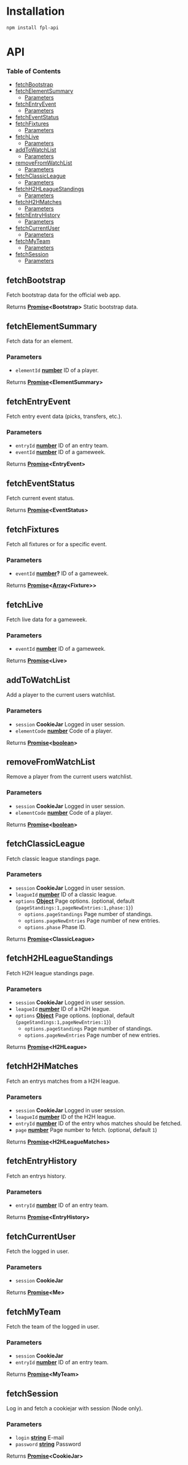 # Installation

`npm install fpl-api`

# API

<!-- Generated by documentation.js. Update this documentation by updating the source code. -->

### Table of Contents

-   [fetchBootstrap](#fetchbootstrap)
-   [fetchElementSummary](#fetchelementsummary)
    -   [Parameters](#parameters)
-   [fetchEntryEvent](#fetchentryevent)
    -   [Parameters](#parameters-1)
-   [fetchEventStatus](#fetcheventstatus)
-   [fetchFixtures](#fetchfixtures)
    -   [Parameters](#parameters-2)
-   [fetchLive](#fetchlive)
    -   [Parameters](#parameters-3)
-   [addToWatchList](#addtowatchlist)
    -   [Parameters](#parameters-4)
-   [removeFromWatchList](#removefromwatchlist)
    -   [Parameters](#parameters-5)
-   [fetchClassicLeague](#fetchclassicleague)
    -   [Parameters](#parameters-6)
-   [fetchH2HLeagueStandings](#fetchh2hleaguestandings)
    -   [Parameters](#parameters-7)
-   [fetchH2HMatches](#fetchh2hmatches)
    -   [Parameters](#parameters-8)
-   [fetchEntryHistory](#fetchentryhistory)
    -   [Parameters](#parameters-9)
-   [fetchCurrentUser](#fetchcurrentuser)
    -   [Parameters](#parameters-10)
-   [fetchMyTeam](#fetchmyteam)
    -   [Parameters](#parameters-11)
-   [fetchSession](#fetchsession)
    -   [Parameters](#parameters-12)

## fetchBootstrap

Fetch bootstrap data for the official web app.

Returns **[Promise](https://developer.mozilla.org/docs/Web/JavaScript/Reference/Global_Objects/Promise)&lt;Bootstrap>** Static bootstrap data.

## fetchElementSummary

Fetch data for an element.

### Parameters

-   `elementId` **[number](https://developer.mozilla.org/docs/Web/JavaScript/Reference/Global_Objects/Number)** ID of a player.

Returns **[Promise](https://developer.mozilla.org/docs/Web/JavaScript/Reference/Global_Objects/Promise)&lt;ElementSummary>** 

## fetchEntryEvent

Fetch entry event data (picks, transfers, etc.).

### Parameters

-   `entryId` **[number](https://developer.mozilla.org/docs/Web/JavaScript/Reference/Global_Objects/Number)** ID of an entry team.
-   `eventId` **[number](https://developer.mozilla.org/docs/Web/JavaScript/Reference/Global_Objects/Number)** ID of a gameweek.

Returns **[Promise](https://developer.mozilla.org/docs/Web/JavaScript/Reference/Global_Objects/Promise)&lt;EntryEvent>** 

## fetchEventStatus

Fetch current event status.

Returns **[Promise](https://developer.mozilla.org/docs/Web/JavaScript/Reference/Global_Objects/Promise)&lt;EventStatus>** 

## fetchFixtures

Fetch all fixtures or for a specific event.

### Parameters

-   `eventId` **[number](https://developer.mozilla.org/docs/Web/JavaScript/Reference/Global_Objects/Number)?** ID of a gameweek.

Returns **[Promise](https://developer.mozilla.org/docs/Web/JavaScript/Reference/Global_Objects/Promise)&lt;[Array](https://developer.mozilla.org/docs/Web/JavaScript/Reference/Global_Objects/Array)&lt;Fixture>>** 

## fetchLive

Fetch live data for a gameweek.

### Parameters

-   `eventId` **[number](https://developer.mozilla.org/docs/Web/JavaScript/Reference/Global_Objects/Number)** ID of a gameweek.

Returns **[Promise](https://developer.mozilla.org/docs/Web/JavaScript/Reference/Global_Objects/Promise)&lt;Live>** 

## addToWatchList

Add a player to the current users watchlist.

### Parameters

-   `session` **CookieJar** Logged in user session.
-   `elementCode` **[number](https://developer.mozilla.org/docs/Web/JavaScript/Reference/Global_Objects/Number)** Code of a player.

Returns **[Promise](https://developer.mozilla.org/docs/Web/JavaScript/Reference/Global_Objects/Promise)&lt;[boolean](https://developer.mozilla.org/docs/Web/JavaScript/Reference/Global_Objects/Boolean)>** 

## removeFromWatchList

Remove a player from the current users watchlist.

### Parameters

-   `session` **CookieJar** Logged in user session.
-   `elementCode` **[number](https://developer.mozilla.org/docs/Web/JavaScript/Reference/Global_Objects/Number)** Code of a player.

Returns **[Promise](https://developer.mozilla.org/docs/Web/JavaScript/Reference/Global_Objects/Promise)&lt;[boolean](https://developer.mozilla.org/docs/Web/JavaScript/Reference/Global_Objects/Boolean)>** 

## fetchClassicLeague

Fetch classic league standings page.

### Parameters

-   `session` **CookieJar** Logged in user session.
-   `leagueId` **[number](https://developer.mozilla.org/docs/Web/JavaScript/Reference/Global_Objects/Number)** ID of a classic league.
-   `options` **[Object](https://developer.mozilla.org/docs/Web/JavaScript/Reference/Global_Objects/Object)** Page options. (optional, default `{pageStandings:1,pageNewEntries:1,phase:1}`)
    -   `options.pageStandings`  Page number of standings.
    -   `options.pageNewEntries`  Page number of new entries.
    -   `options.phase`  Phase ID.

Returns **[Promise](https://developer.mozilla.org/docs/Web/JavaScript/Reference/Global_Objects/Promise)&lt;ClassicLeague>** 

## fetchH2HLeagueStandings

Fetch H2H league standings page.

### Parameters

-   `session` **CookieJar** Logged in user session.
-   `leagueId` **[number](https://developer.mozilla.org/docs/Web/JavaScript/Reference/Global_Objects/Number)** ID of a H2H league.
-   `options` **[Object](https://developer.mozilla.org/docs/Web/JavaScript/Reference/Global_Objects/Object)** Page options. (optional, default `{pageStandings:1,pageNewEntries:1}`)
    -   `options.pageStandings`  Page number of standings.
    -   `options.pageNewEntries`  Page number of new entries.

Returns **[Promise](https://developer.mozilla.org/docs/Web/JavaScript/Reference/Global_Objects/Promise)&lt;H2HLeague>** 

## fetchH2HMatches

Fetch an entrys matches from a H2H league.

### Parameters

-   `session` **CookieJar** Logged in user session.
-   `leagueId` **[number](https://developer.mozilla.org/docs/Web/JavaScript/Reference/Global_Objects/Number)** ID of the H2H league.
-   `entryId` **[number](https://developer.mozilla.org/docs/Web/JavaScript/Reference/Global_Objects/Number)** ID of the entry whos matches should be fetched.
-   `page` **[number](https://developer.mozilla.org/docs/Web/JavaScript/Reference/Global_Objects/Number)** Page number to fetch. (optional, default `1`)

Returns **[Promise](https://developer.mozilla.org/docs/Web/JavaScript/Reference/Global_Objects/Promise)&lt;H2HLeagueMatches>** 

## fetchEntryHistory

Fetch an entrys history.

### Parameters

-   `entryId` **[number](https://developer.mozilla.org/docs/Web/JavaScript/Reference/Global_Objects/Number)** ID of an entry team.

Returns **[Promise](https://developer.mozilla.org/docs/Web/JavaScript/Reference/Global_Objects/Promise)&lt;EntryHistory>** 

## fetchCurrentUser

Fetch the logged in user.

### Parameters

-   `session` **CookieJar** 

Returns **[Promise](https://developer.mozilla.org/docs/Web/JavaScript/Reference/Global_Objects/Promise)&lt;Me>** 

## fetchMyTeam

Fetch the team of the logged in user.

### Parameters

-   `session` **CookieJar** 
-   `entryId` **[number](https://developer.mozilla.org/docs/Web/JavaScript/Reference/Global_Objects/Number)** ID of an entry team.

Returns **[Promise](https://developer.mozilla.org/docs/Web/JavaScript/Reference/Global_Objects/Promise)&lt;MyTeam>** 

## fetchSession

Log in and fetch a cookiejar with session (Node only).

### Parameters

-   `login` **[string](https://developer.mozilla.org/docs/Web/JavaScript/Reference/Global_Objects/String)** E-mail
-   `password` **[string](https://developer.mozilla.org/docs/Web/JavaScript/Reference/Global_Objects/String)** Password

Returns **[Promise](https://developer.mozilla.org/docs/Web/JavaScript/Reference/Global_Objects/Promise)&lt;CookieJar>** 
